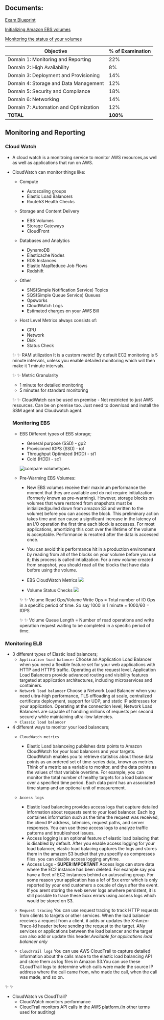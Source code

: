 ## Documents:
[Exam Blueprint](https://d1.awsstatic.com/training-and-certification/docs-sysops-associate/AWS%20Certified%20SysOps%20-%20Associate_Exam%20Guide_Sep18.pdf)

[Initializing Amazon EBS volumes](https://docs.aws.amazon.com/AWSEC2/latest/UserGuide/ebs-initialize.html)

[Monitoring the status of your volumes](https://docs.aws.amazon.com/AWSEC2/latest/UserGuide/monitoring-volume-status.html)


| Objective | % of Examination | 
| -------- | -------- | 
|Domain 1: Monitoring and Reporting |22% |
|Domain 2: High Availability |8% |
|Domain 3: Deployment and Provisioning  | 14%|
|Domain 4: Storage and Data Management  |12% |
|Domain 5: Security and Compliance |18% |
|Domain 6: Networking  |14% |
|Domain 7: Automation and Optimization |12% |
|**TOTAL**  |**100%** |

## Monitoring and Reporting

### Cloud Watch
- A cloud watch is a monitroing service to monitor AWS resources,as well as well as applications that run on AWS.

- CloudWatch can monitor things like:
  - Compute
     - Autoscaling groups
     - Elastic Load Balancers
     - Route53 Health Checks
  - Storage and Content Delivery
     - EBS Volumes
     - Storage Gateways
     - CloudFront
  - Databases and Analytics
     - DynamoDB
     - Elasticache Nodes
     - RDS Instances
     - Elastic MapReduce Job Flows
     - Redshift      

  - Other
     - SNS(Simple Notification Service) Topics
     - SQS(Simple Queue Service) Queues
     - Opsworks
     - CloudWatch Logs
     - Estimated charges on your AWS Bill 

  - Host Level Metrics always consists of:
     - CPU
     - Network
     - Disk
     - Status Check


  :sparkles: :sparkles: RAM utilization 
  It is a custom metric! By default EC2 monitoring is 5 minute intervals, unless you enable detailed monitoring which will then make it 1 minute intervals.

  :sparkles: :sparkles: Metric Granularity
   - 1 minute for detailed monitoring
   - 5 minutes for standard monitoring
  
  :sparkles: :sparkles: CloudWatch can be used on premise - Not restricted to just AWS resources. Can be on premise too. Just need to download and install the SSM agent and Cloudwatch agent.

  ### Monitoring EBS
  - EBS Different types of EBS storage;
     - General purpose (SSD) - gp2
     - Provisioned IOPS (SSD) - io1
     - Throughput Optimized (HDD) - st1
     - Cold (HDD) - sc1

     ![compare volumetypes](volumetypes.jpg)
  
  - Pre-Warming EBS Volumes: 
    - New EBS volumes receive their maximum performance the moment that they are available and do not require initialization (formerly known as pre-warming). However, storage blocks on volumes that were restored from snapshots must be initialized(pulled down from amazon S3 and written to the volume) before you can access the block. This preliminary action takes time and can cause a significant increase in the latency of an I/O operation the first time each block is accesses. For most applications, amortizing this cost over the lifetime of the volume is acceptable. Performance is resotred after the data is accessed once.
    - You can avoid this performance hit in a production environment by reading from all of the blocks on your volume before you use it; this process is called intialization. For a new volume created from snapshot, you should read all the blocks that have data before using the volume.

    - EBS CloudWatch Metrics
   ![](EBS-CloudWatch-metrics.jpeg)

    - Volume Status Checks
   ![](volume-status-checks.jpg)   
    
    :sparkles: :sparkles: Volume Read Ops/Volume Write Ops = Total number of IO Ops in a specific period of time. So say 1000 in 1 minute = 1000/60 = IOPS

    :sparkles: :sparkles: Volume Queue Length = Number of read operations and write operation request waiting to be completed in a specific period of time.

### Monitoring ELB
  
 - 3 different types of Elastic load balancers;
      - `Application load balancer`
         Choose an Application Load Balancer when you need a flexible feature set for your web applications with HTTP and HTTPS traffic. Operating at the request level, Application Load Balancers provide advanced routing and visibility features targeted at application architectures, including microservices and containers.  
      - `Network load balancer` Choose a Network Load Balancer when you need ultra-high performance, TLS offloading at scale, centralized certificate deployment, support for UDP, and static IP addresses for your application. Operating at the connection level, Network Load Balancers are capable of handling millions of requests per second securely while maintaining ultra-low latencies.
      - `Classic load balancer`
 - 4 different ways to monitor your load balancers;
      - `CloudWatch metrics`
          - Elastic Load balanceing publishes data points to Amazon CloudWatch for your load balancers and your targets. CloudWatch enables you to retrieve statistics about those data points as an ordered set of time-series data, known as metrics. Think of a metric as a variable to monitor, and the data points as the values of that variable overtime. For example, you can monitor the total number of healthy targets for a load balancer over a specified time period. Each data point has an associated time stamp and an optional unit of measurement.
      - `Access logs` 
          - Elastic load balancing provides access logs that capture detailed information about requests sent to your load balancer. Each log containes information such as the time the request was received, the cliend IP address, latencies, request paths, and server responses. You can use these access logs to analyze traffic patterns and troubleshoot issues.
          - Access logging is an optional feature of elastic load   balacing that is disabled by default. After you enable access logging for your load balancer, elastic load balacing captures the logs and stores them in the amazon S3 bucket that you specifiy as compresses files. you can disable access logging anytime.
          - Access Logs - **SUPER IMPORTANT**
          Access logs can store data where the EC2 instance has been deleted. For example say you have a fleet of EC2 instances behind an autoscaling group. For some reason your application has a lof of 5xx error which is only reported by your end customers a couple of days after the event. If you arent storing the web server logs anwhere persistent, it is still possible to trace these 5xxx errors using access logs which would be stored on S3.
      - `Request tracing` You can use request tracing to track HTTP requests from clients to targets or other services. When the load balancer receives a request from a client, it adds or updates the X-Amzn-Trace-Id header before sending the request to the target. ANy services or applications between the load balancer and the target can also add or update this header.*Available for applications load balancer only*
  
      - `CloudTrail logs` You can use AWS CloudTrail to capture detailed information about the calls made to the elastic load balancing API and store them as log files in Amazon S3.You can use these CLoudTrail logs to determine which calls were made the source IP address where the call came from, who made the call, when the call was made, and so on.

 :sparkles: :sparkles:
 - CloudWatch vs CloudTrail?
     - CloudWatch monitors performance
     - CloudTrail monitors API calls in the AWS platform.(in other terms used for auditing)
   